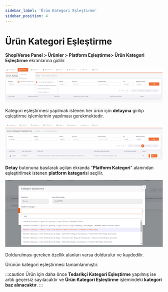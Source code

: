 ```yaml
---
sidebar_label: 'Ürün Kategori Eşleştirme'
sidebar_position: 4
---
```


# Ürün Kategori Eşleştirme

**ShopiVerse Panel > Ürünler > Platform Eşleştirme> Ürün Kategori Eşleştirme** ekranlarına gidilir. 

![ProductCategoryMatch](../products/img/ProductCategoryMatch.png)

Kategori eşleştirmesi yapılmak istenen her ürün için **detayına** girilip eşleştirme işlemlerinin yapılması gerekmektedir. 

![ProductCategoryMatchEdit](../products/img/ProductCategoryMatchEdit.png)

**Detay** butonuna basılarak açılan ekranda "**Platform Kategori**" alanından eşleştirilmek istenen **platform kategori**si seçilir. 

![ProductCategoryMatchEditChoose](../products/img/ProductCategoryMatchEditChoose.png)

Doldurulması gereken özellik alanları varsa doldurulur ve kaydedilir. 

Ürünün kategori eşleştirmesi tamamlanmıştır. 
 
:::caution
Ürün için daha önce **Tedarikçi Kategori Eşleştirme** yapılmış ise artık geçersiz sayılacaktır ve **Ürün Kategori Eşleştirme** işlemindeki **kategori baz alınacaktır**. 
:::